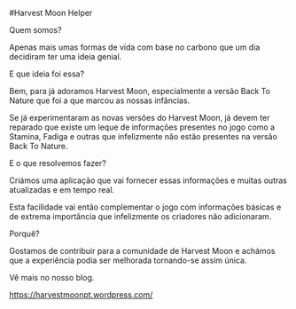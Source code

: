 #Harvest Moon Helper

Quem somos?

Apenas mais umas formas de vida com base no carbono que um dia decidiram ter uma ideia genial.

E que ideia foi essa?

Bem, para já adoramos Harvest Moon, especialmente a versão Back To Nature que foi a que marcou as nossas infâncias.

Se já experimentaram as novas versões do Harvest Moon, já devem ter reparado que existe um leque de informações presentes no jogo como a Stamina, Fadiga e outras que infelizmente não estão presentes na versão Back To Nature.

E o que resolvemos fazer?

Criámos uma aplicação que vai fornecer essas informações e muitas outras atualizadas e em tempo real.

Esta facilidade vai então complementar o jogo com informações básicas e de extrema importância que infelizmente os criadores não adicionaram.

Porquê?

Gostamos de contribuir para a comunidade de Harvest Moon e achámos que a experiência podia ser melhorada tornando-se assim única.

Vê mais no nosso blog.

https://harvestmoonpt.wordpress.com/
